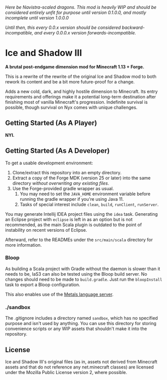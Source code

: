 _Here be Navistra-scaled dragons. This mod is heavily WIP and should be considered entirely unfit for purpose until version 0.1.0.0, and mostly incomplete until version 1.0.0.0_

_Until then, this every 0.0.x version should be considered backward-incompatible, and every 0.0.0.x version forwards-incompatible._

# Ice and Shadow III
__A brutal post-endgame dimension mod for Minecraft 1.13 + Forge.__

This is a rewrite of the rewrite of the original Ice and Shadow mod to both rework its content and be a bit more future-proof for a change.

Adds a new cold, dark, and highly hostile dimension to Minecraft.
Its entry requirements and offerings make it a potential long-term destination after finishing most of vanilla Minecraft's progression.
Indefinite survival is possible, though survival on Nyx comes with unique challenges.

## Getting Started (As A Player)

__NYI.__

## Getting Started (As A Developer)

To get a usable development environment:
1. Clone/extract this repository into an empty directory.
2. Extract a copy of the Forge MDK (version 25 or later) into the same directory *without overwriting any existing files*.
3. Use the Forge-provided gradle wrapper as usual.
	1. You may need to set the `JAVA_HOME` environment variable before running the gradle wrapper if you're using Java 11.
	2. Tasks of special interest include `clean`, `build`, `runClient`, `runServer`.

You may generate Intellij IDEA project files using the `idea` task. Generating an Eclipse project with `eclipse` is left in as an option but is not recommended, as the main Scala plugin is outdated to the point of instability on recent versions of Eclipse.

Afterward, refer to the READMEs under the `src/main/scala` directory for more information.

### Bloop

As building a Scala project with Gradle without the daemon is slower than it needs to be, IaS3 can also be tested using the Bloop build server. No changes should need to be made to `build.gradle`. Just run the `bloopInstall` task to export a Bloop configuration.

This also enables use of the [Metals language server](https://scalameta.org/metals/).

### ./sandbox

The .gitignore includes a directory named `sandbox`, which has no specified purpose and isn't used by anything.
You can use this directory for storing convenience scripts or any WIP assets that shouldn't make it into the repository.

## License

Ice and Shadow III's original files (as in, assets not derived from Minecraft assets and that do not reference any net.minecraft classes) are licensed under the Mozilla Public License version 2, where possible.
